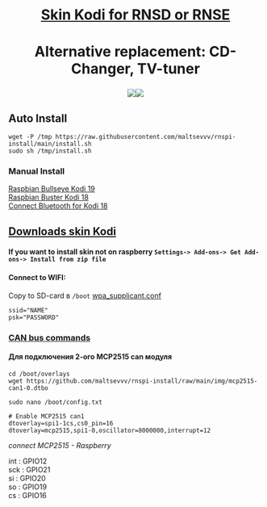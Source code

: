 <h1 align="center"> <a href="https://sites.google.com/view/rnspi/"target="_blank">Skin Kodi for RNSD or RNSE</a>
<h1 align="center">Alternative replacement: CD-Changer, TV-tuner</h1>
<h3 align="center"><img src="https://github.com/maltsevvv/rnspi-install/blob/main/img/rnsd.png"><img src="https://github.com/maltsevvv/rnspi-install/blob/main/img/rnse.png"</h3>

## Auto Install
 
```
wget -P /tmp https://raw.githubusercontent.com/maltsevvv/rnspi-install/main/install.sh
sudo sh /tmp/install.sh
```

### Manual Install
[Raspbian Bullseye Kodi 19](https://github.com/maltsevvv/rnspi-install/blob/main/manual%20install%20for%20Raspbian%20Bullseye.md#manual-install-if-you-using-raspbian-bullseye-kodi-19)  
[Raspbian Buster Kodi 18](https://github.com/maltsevvv/rnspi-install/blob/main/manual%20install%20for%20Raspbian%20Buster.md#manual-install-if-you-using-raspbian-buster-kodi-18)  
[Connect Bluetooth for Kodi 18](https://github.com/maltsevvv/rnspi-install/blob/main/manual%20install%20for%20Raspbian%20Buster.md#usb-bluetoothe-%D0%BC%D0%BE%D0%B4%D1%83%D0%BB%D1%8C)

## [Downloads skin Kodi](https://github.com/maltsevvv/rnspi-install/tree/901cde9e8235d21487f509bb3487f4a7ec8c67cb/share)  
#### If you want to install skin not on raspberry `Settings-> Add-ons-> Get Add-ons-> Install from zip file`


#### Connect to WIFI:  
Copy to SD-card в `/boot` [wpa_supplicant.conf](https://github.com/maltsevvv/rnspi-install/blob/035eabf01159378c28eaf0b3793232733d6ed31e/share/wpa_supplicant.conf)     

    ssid="NAME"
    psk="PASSWORD"


### [CAN bus commands](https://github.com/maltsevvv/rnspi-install/blob/e6c6dae49056ac5a839e0b212b30da1c50cfdde5/canbus.md)  
  
  

#### Для подключения 2-ого MCP2515 can модуля
```
cd /boot/overlays
wget https://github.com/maltsevvv/rnspi-install/raw/main/img/mcp2515-can1-0.dtbo
```
```
sudo nano /boot/config.txt
```
```
# Enable MCP2515 can1
dtoverlay=spi1-1cs,cs0_pin=16	
dtoverlay=mcp2515,spi1-0,oscillator=8000000,interrupt=12	
```
*connect MCP2515 - Raspberry*

int : GPIO12  
sck : GPIO21  
si  : GPIO20  
so  : GPIO19  
cs  : GPIO16
